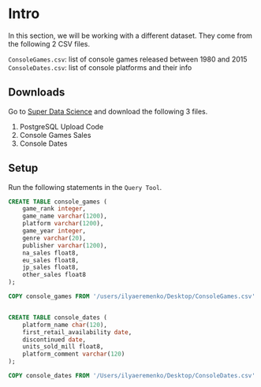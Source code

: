 # Intro

In this section, we will be working with a different dataset. They come from the following 2 CSV files.

`ConsoleGames.csv`: list of console games released between 1980 and 2015
`ConsoleDates.csv`: list of console platforms and their info

## Downloads

Go to [Super Data Science](https://www.superdatascience.com/sql/) and download the following 3 files.

1. PostgreSQL Upload Code
2. Console Games Sales
3. Console Dates

## Setup

Run the following statements in the `Query Tool`.

```sql
CREATE TABLE console_games (
    game_rank integer,
    game_name varchar(1200),
    platform varchar(1200),
    game_year integer,
    genre varchar(20),
    publisher varchar(1200),
    na_sales float8,
    eu_sales float8,
    jp_sales float8,
    other_sales float8    
);

COPY console_games FROM '/users/ilyaeremenko/Desktop/ConsoleGames.csv' DELIMITER ',' CSV HEADER;


CREATE TABLE console_dates (
    platform_name char(120),
    first_retail_availability date,
    discontinued date,
    units_sold_mill float8,
    platform_comment varchar(120)    
);

COPY console_dates FROM '/Users/ilyaeremenko/Desktop/ConsoleDates.csv' DELIMITER ',' CSV HEADER;

```
